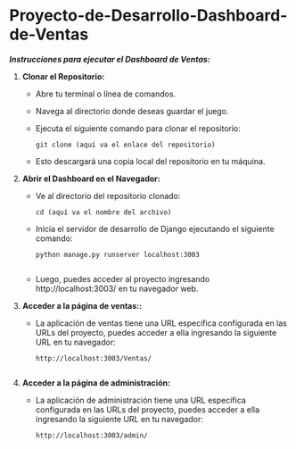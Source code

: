 # Proyecto-de-Desarrollo-Dashboard-de-Ventas
***Instrucciones para ejecutar el Dashboard de Ventas:***

1. **Clonar el Repositorio:**

   - Abre tu terminal o línea de comandos.
   - Navega al directorio donde deseas guardar el juego.
   - Ejecuta el siguiente comando para clonar el repositorio:

     ```
     git clone (aquí va el enlace del repositorio)
     ```

   - Esto descargará una copia local del repositorio en tu máquina.

2. **Abrir el Dashboard en el Navegador:**

   - Ve al directorio del repositorio clonado:

     ```
     cd (aquí va el nombre del archivo)
     ```

   - Inicia el servidor de desarrollo de Django ejecutando el siguiente comando:

     ```
     python manage.py runserver localhost:3003
    
     ```

   - Luego, puedes acceder al proyecto ingresando http://localhost:3003/ en tu navegador web.

3. **Acceder a la página de ventas::**
   
   - La aplicación de ventas tiene una URL específica configurada en las URLs del proyecto, puedes acceder a ella ingresando la siguiente URL en tu navegador:

     ```
     http://localhost:3003/Ventas/
    
     ```

4. **Acceder a la página de administración:**
   
   - La aplicación de administración tiene una URL específica configurada en las URLs del proyecto, puedes acceder a ella ingresando la siguiente URL en tu navegador:

     ```
     http://localhost:3003/admin/
    
     ```
   
